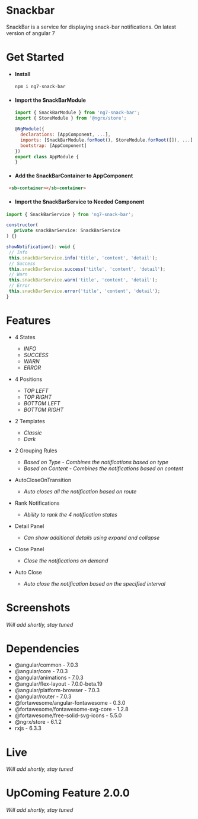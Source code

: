 # Snackbar
 SnackBar is a service for displaying snack-bar notifications. On latest version of angular 7

# Get Started

   * #### Install
     ```js
     npm i ng7-snack-bar
     ```

   * #### Import the **SnackBarModule**
     ```js
     import { SnackBarModule } from 'ng7-snack-bar';
     import { StoreModule } from '@ngrx/store';

     @NgModule({
       declarations: [AppComponent, ...],
       imports: [SnackBarModule.forRoot(), StoreModule.forRoot([]), ...],
       bootstrap: [AppComponent]
     })
     export class AppModule {
     }
     ```
   * #### Add the **SnackBarContainer to AppComponent**
   ```html
    <sb-container></sb-container>
   ```

   * #### Import the **SnackBarService to Needed Component**
   ```js
   import { SnackBarService } from 'ng7-snack-bar';

   constructor(
      private snackBarService: SnackBarService
   ) {}

   showNotification(): void {
    // Info
    this.snackBarService.info('title', 'content', 'detail');
    // Success
    this.snackBarService.success('title', 'content', 'detail');
    // Warn
    this.snackBarService.warn('title', 'content', 'detail');
    // Error
    this.snackBarService.error('title', 'content', 'detail');
  }
   ```




# Features
  * 4 States
     * *INFO*
     * *SUCCESS*
     * *WARN*
     * *ERROR*

  * 4 Positions
     * *TOP LEFT*
     * *TOP RIGHT*
     * *BOTTOM LEFT*
     * *BOTTOM RIGHT*

  * 2 Templates
     * *Classic*
     * *Dark*

  * 2 Grouping Rules
     * *Based on Type - Combines the notifications based on type*
     * *Based on Content - Combines the notifications based on content*

  * AutoCloseOnTransition
     * *Auto closes all the notification based on route*

  * Rank Notifications
     * *Ability to rank the 4 notification states*

  * Detail Panel
     * *Can show additional details using expand and collapse*

  * Close Panel
     * *Close the notifications on demand*

  * Auto Close
     * *Auto close the notification based on the specified interval*


# Screenshots
  ###### Will add shortly, stay tuned

# Dependencies
  * @angular/common                   - 7.0.3
  * @angular/core                     - 7.0.3
  * @angular/animations               - 7.0.3
  * @angular/flex-layout              - 7.0.0-beta.19
  * @angular/platform-browser         - 7.0.3
  * @angular/router                   - 7.0.3
  * @fortawesome/angular-fontawesome  - 0.3.0
  * @fortawesome/fontawesome-svg-core - 1.2.8
  * @fortawesome/free-solid-svg-icons - 5.5.0
  * @ngrx/store                       - 6.1.2
  *  rxjs                             - 6.3.3

# Live
  ###### Will add shortly, stay tuned

# UpComing Feature 2.0.0
  ###### Will add shortly, stay tuned
